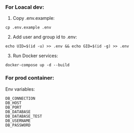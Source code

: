 ### For Loacal dev:
1) Copy .env.example:
```
cp .env.example .env
```
2) Add user and group id to .env:
```
echo UID=$(id -u) >> .env && echo GID=$(id -g) >> .env
```
3) Run Docker services:
```
docker-compose up -d --build
```

### For prod container:
Env variables:
```
DB_CONNECTION
DB_HOST
DB_PORT
DB_DATABASE
DB_DATABASE_TEST
DB_USERNAME
DB_PASSWORD
```